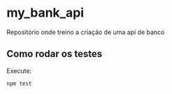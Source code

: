 # my_bank_api
Repositório onde treino a criação de uma api de banco

## Como rodar os testes

Execute:

```bash
npm test
```
